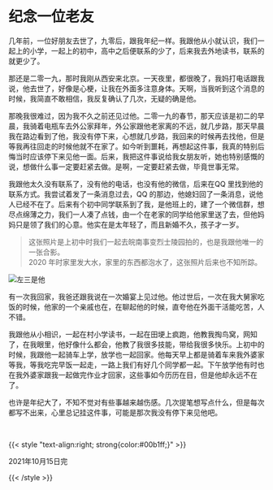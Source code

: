 # 纪念一位老友



几年前，一位好朋友去世了，九零后，跟我年纪一样。我跟他从小就认识，我们一起上的小学，一起上的初中，高中之后便联系的少了，后来我去外地读书，联系的就更少了。

那还是二零一九，那时我刚从西安来北京。一天夜里，都很晚了，我妈打电话跟我说，他去世了，好像是心梗，让我在外面多注意身体。天啊，当我听到这个消息的时候，我简直不敢相信，我反复确认了几次，无疑的确是他。

那晚我很难过，因为我不久之前还见过他。二零一九的春节，那天应该是初二的早晨，我骑着电瓶车去外公家拜年，外公家跟他老家离的不远，就几步路，那天早晨我在路边看到了他，我没有停下来，心想就几步路，我回来的时候再去找他，但是等我再往回走的时候他就不在家了。如今听到噩耗，再想起这件事，我真的特别后悔当时应该停下来见他一面。后来，我把这件事说给我女朋友听，她也特别感慨的说，想做什么事一定要赶紧去做。是啊，一定要赶紧去做，毕竟世事无常。

我跟他太久没有联系了，没有他的电话，也没有他的微信，后来在QQ 里找到他的联系方式。我尝试着发了一条消息过去，QQ 的那边，他媳妇回了一条消息，说他人已经不在了。后来有个初中同学联系到了我，是他班上的，建了一个微信群，想尽点绵薄之力，我们一人凑了点钱，由一个在老家的同学给他家里送了去，但他妈妈只是领了我们的心意。他实在是太年轻了，而且新婚不久，孩子才一岁。

> 这张照片是上初中时我们一起去皖南事变烈士陵园拍的，也是我跟他唯一的一张合影。
> <br>2020 年时家里发大水，家里的东西都泡水了，这张照片后来也不知所踪。

![](https://cdn.xiaobinqt.cn/xiaobinqt.io/20220319/e2f71ad4eb9f47b5a2d753c8686271a6.jpg?imageView2/0/interlace/1/q/50|imageslim '左三是他')

有一次我回家，我爸还跟我说在一次婚宴上见过他。他过世后，一次在我大舅家吃饭的时候，他家的一个亲戚也在，在聊起他的时候，直夸他在外面干活能吃苦，人不错。

我跟他从小相识，一起在村小学读书，一起在田埂上疯跑，他教我掏鸟窝，网知了，在我眼里，他好像什么都会，他教了我很多技能，带给我很多快乐。上初中的时候，我跟他一起骑车上学，放学也一起回家。他每天早上都是骑着车来我外婆家等我，等我吃完早饭一起走，一路上我们有好几个同学都一起。下午放学他有时也在我外婆家跟我一起做完作业才回家，这些事如今历历在目，但是他却永远不在了。

也许是年纪大了，不知不觉对有些事越来越伤感。几次提笔想写点什么，但是每次都写不出来，心里总记挂这件事，可能是那次我没有停下来见他吧。

<br>

{{< style "text-align:right; strong{color:#00b1ff;}" >}}

2021年10月15日完

{{< /style >}}



